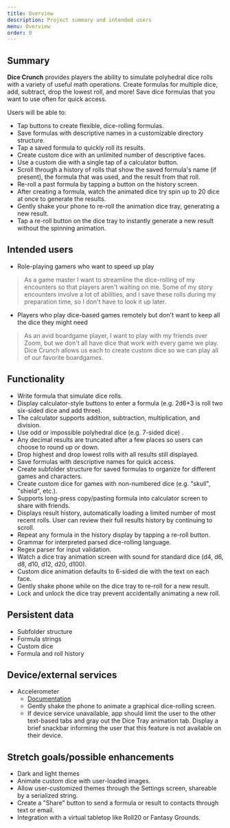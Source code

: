 ```yaml
---
title: Overview
description: Project summary and intended users
menu: Overview
order: 0
---
```

## Summary

**Dice Crunch** provides players the ability to simulate polyhedral dice rolls with a variety of
useful math operations. Create formulas for multiple dice, add, subtract, drop the lowest roll,
and more! Save dice formulas that you want to use often for quick access.

Users will be able to:
* Tap buttons to create flexible, dice-rolling formulas.
* Save formulas with descriptive names in a customizable directory structure.
* Tap a saved formula to quickly roll its results.
* Create custom dice with an unlimited number of descriptive faces.
* Use a custom die with a single tap of a calculator button.
* Scroll through a history of rolls that show the saved formula's name (if present), the formula
  that was used, and the result from that roll.
* Re-roll a past formula by tapping a button on the history screen.
* After creating a formula, watch the animated dice try spin up to 20 dice at once to generate
  the results.
* Gently shake your phone to re-roll the animation dice tray, generating a new result.
* Tap a re-roll button on the dice tray to instantly generate a new result without the spinning
  animation.


## Intended users

* Role-playing gamers who want to speed up play

> As a game master I want to streamline the dice-rolling of my encounters so that players aren't
> waiting on me. Some of my story encounters involve a lot of abilities, and I save these rolls
> during my preparation time, so I don't have to look it up later.

* Players who play dice-based games remotely but don't want to keep all the dice they might need

> As an avid boardgame player, I want to play with my friends over Zoom, but we don't all have 
> dice that work with every game we play. Dice Crunch allows us each to create custom dice so we
> can play all of our favorite boardgames.

## Functionality

* Write formula that simulate dice rolls.
* Display calculator-style buttons to enter a formula (e.g. 2d6+3 is roll two six-sided dice and
  add three).
* The calculator supports addition, subtraction, multiplication, and division.
* Use odd or impossible polyhedral dice (e.g. 7-sided dice) .
* Any decimal results are truncated after a few places so users can choose to round up or down.
* Drop highest and drop lowest rolls with all results still displayed.
* Save formulas with descriptive names for quick access.
* Create subfolder structure for saved formulas to organize for different games and characters.
* Create custom dice for games with non-numbered dice (e.g. "skull", "shield", etc.).
* Supports long-press copy/pasting formula into calculator screen to share with friends.
* Displays result history, automatically loading a limited number of most recent
  rolls. User can review their full results history by continuing to scroll. 
* Repeat any formula in the history display by tapping a re-roll button.
* Grammar for interpreted parsed dice-rolling language.
* Regex parser for input validation.
* Watch a dice tray animation screen with sound for standard dice (d4, d6, d8, d10, d12, d20, d100).
* Custom dice animation defaults to 6-sided die with the text on each face.
* Gently shake phone while on the dice tray to re-roll for a new result.
* Lock and unlock the dice tray prevent accidentally animating a new roll.

## Persistent data

* Subfolder structure
* Formula strings
* Custom dice
* Formula and roll history

## Device/external services

* Accelerometer
  * [Documentation](https://developer.android.com/guide/topics/sensors/sensors_motion)
  * Gently shake the phone to animate a graphical dice-rolling screen.
  * If device service unavailable, app should limit the user to the other text-based tabs
    and gray out the Dice Tray animation tab. Display a brief snackbar informing the user
    that this feature is not available on their device.

## Stretch goals/possible enhancements

* Dark and light themes
* Animate custom dice with user-loaded images.
* Allow user-customized themes through the Settings screen, shareable by a serialized string.
* Create a "Share" button to send a formula or result to contacts through text or email. 
* Integration with a virtual tabletop like Roll20 or Fantasy Grounds.